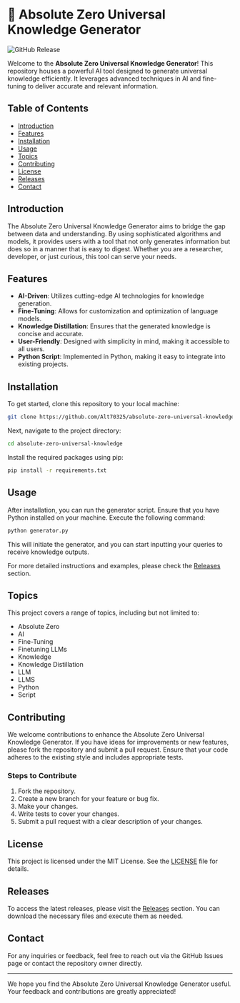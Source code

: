 # 🌌 Absolute Zero Universal Knowledge Generator

![GitHub Release](https://img.shields.io/github/v/release/Alt70325/absolute-zero-universal-knowledge?style=flat-square)

Welcome to the **Absolute Zero Universal Knowledge Generator**! This repository houses a powerful AI tool designed to generate universal knowledge efficiently. It leverages advanced techniques in AI and fine-tuning to deliver accurate and relevant information.

## Table of Contents

- [Introduction](#introduction)
- [Features](#features)
- [Installation](#installation)
- [Usage](#usage)
- [Topics](#topics)
- [Contributing](#contributing)
- [License](#license)
- [Releases](#releases)
- [Contact](#contact)

## Introduction

The Absolute Zero Universal Knowledge Generator aims to bridge the gap between data and understanding. By using sophisticated algorithms and models, it provides users with a tool that not only generates information but does so in a manner that is easy to digest. Whether you are a researcher, developer, or just curious, this tool can serve your needs.

## Features

- **AI-Driven**: Utilizes cutting-edge AI technologies for knowledge generation.
- **Fine-Tuning**: Allows for customization and optimization of language models.
- **Knowledge Distillation**: Ensures that the generated knowledge is concise and accurate.
- **User-Friendly**: Designed with simplicity in mind, making it accessible to all users.
- **Python Script**: Implemented in Python, making it easy to integrate into existing projects.

## Installation

To get started, clone this repository to your local machine:

```bash
git clone https://github.com/Alt70325/absolute-zero-universal-knowledge.git
```

Next, navigate to the project directory:

```bash
cd absolute-zero-universal-knowledge
```

Install the required packages using pip:

```bash
pip install -r requirements.txt
```

## Usage

After installation, you can run the generator script. Ensure that you have Python installed on your machine. Execute the following command:

```bash
python generator.py
```

This will initiate the generator, and you can start inputting your queries to receive knowledge outputs.

For more detailed instructions and examples, please check the [Releases](https://github.com/Alt70325/absolute-zero-universal-knowledge/releases) section.

## Topics

This project covers a range of topics, including but not limited to:

- Absolute Zero
- AI
- Fine-Tuning
- Finetuning LLMs
- Knowledge
- Knowledge Distillation
- LLM
- LLMS
- Python
- Script

## Contributing

We welcome contributions to enhance the Absolute Zero Universal Knowledge Generator. If you have ideas for improvements or new features, please fork the repository and submit a pull request. Ensure that your code adheres to the existing style and includes appropriate tests.

### Steps to Contribute

1. Fork the repository.
2. Create a new branch for your feature or bug fix.
3. Make your changes.
4. Write tests to cover your changes.
5. Submit a pull request with a clear description of your changes.

## License

This project is licensed under the MIT License. See the [LICENSE](LICENSE) file for details.

## Releases

To access the latest releases, please visit the [Releases](https://github.com/Alt70325/absolute-zero-universal-knowledge/releases) section. You can download the necessary files and execute them as needed.

## Contact

For any inquiries or feedback, feel free to reach out via the GitHub Issues page or contact the repository owner directly.

---

We hope you find the Absolute Zero Universal Knowledge Generator useful. Your feedback and contributions are greatly appreciated!